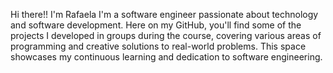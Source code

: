 
Hi there!! I'm Rafaela
I'm a software engineer passionate about technology and software development. 
Here on my GitHub, you'll find some of the projects I developed in groups during the course, covering various areas of programming and creative solutions to real-world problems.
This space showcases my continuous learning and dedication to software engineering. 
